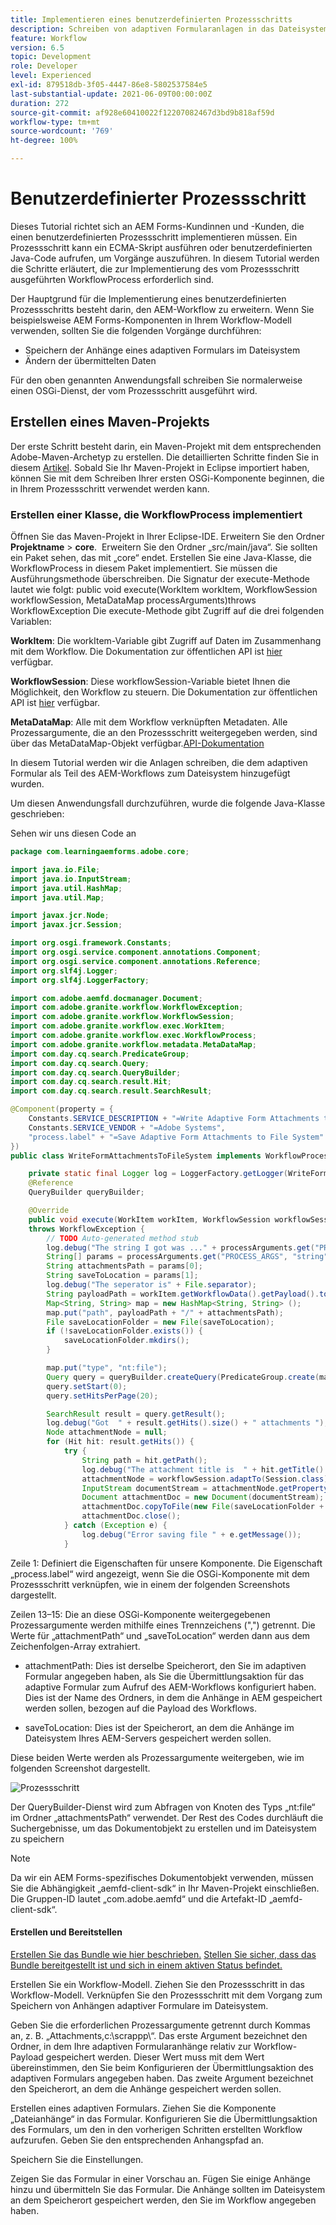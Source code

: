```yaml
---
title: Implementieren eines benutzerdefinierten Prozessschritts
description: Schreiben von adaptiven Formularanlagen in das Dateisystem mithilfe eines benutzerdefinierten Prozessschritts
feature: Workflow
version: 6.5
topic: Development
role: Developer
level: Experienced
exl-id: 879518db-3f05-4447-86e8-5802537584e5
last-substantial-update: 2021-06-09T00:00:00Z
duration: 272
source-git-commit: af928e60410022f12207082467d3bd9b818af59d
workflow-type: tm+mt
source-wordcount: '769'
ht-degree: 100%

---
```


# Benutzerdefinierter Prozessschritt

Dieses Tutorial richtet sich an AEM Forms-Kundinnen und -Kunden, die einen benutzerdefinierten Prozessschritt implementieren müssen. Ein Prozessschritt kann ein ECMA-Skript ausführen oder benutzerdefinierten Java-Code aufrufen, um Vorgänge auszuführen. In diesem Tutorial werden die Schritte erläutert, die zur Implementierung des vom Prozessschritt ausgeführten WorkflowProcess erforderlich sind.

Der Hauptgrund für die Implementierung eines benutzerdefinierten Prozessschritts besteht darin, den AEM-Workflow zu erweitern. Wenn Sie beispielsweise AEM Forms-Komponenten in Ihrem Workflow-Modell verwenden, sollten Sie die folgenden Vorgänge durchführen:

* Speichern der Anhänge eines adaptiven Formulars im Dateisystem
* Ändern der übermittelten Daten

Für den oben genannten Anwendungsfall schreiben Sie normalerweise einen OSGi-Dienst, der vom Prozessschritt ausgeführt wird.

## Erstellen eines Maven-Projekts

Der erste Schritt besteht darin, ein Maven-Projekt mit dem entsprechenden Adobe-Maven-Archetyp zu erstellen. Die detaillierten Schritte finden Sie in diesem [Artikel](https://experienceleague.adobe.com/docs/experience-manager-learn/forms/creating-your-first-osgi-bundle/create-your-first-osgi-bundle.html?lang=de). Sobald Sie Ihr Maven-Projekt in Eclipse importiert haben, können Sie mit dem Schreiben Ihrer ersten OSGi-Komponente beginnen, die in Ihrem Prozessschritt verwendet werden kann.


### Erstellen einer Klasse, die WorkflowProcess implementiert

Öffnen Sie das Maven-Projekt in Ihrer Eclipse-IDE. Erweitern Sie den Ordner **Projektname** > **core**.  Erweitern Sie den Ordner „src/main/java“. Sie sollten ein Paket sehen, das mit „core“ endet. Erstellen Sie eine Java-Klasse, die WorkflowProcess in diesem Paket implementiert. Sie müssen die Ausführungsmethode überschreiben. Die Signatur der execute-Methode lautet wie folgt:
public void execute(WorkItem workItem, WorkflowSession workflowSession, MetaDataMap processArguments)throws WorkflowException
Die execute-Methode gibt Zugriff auf die drei folgenden Variablen:

**WorkItem**: Die workItem-Variable gibt Zugriff auf Daten im Zusammenhang mit dem Workflow. Die Dokumentation zur öffentlichen API ist [hier](https://helpx.adobe.com/de/experience-manager/6-3/sites/developing/using/reference-materials/diff-previous/changes/com.adobe.granite.workflow.WorkflowSession.html) verfügbar.

**WorkflowSession**: Diese workflowSession-Variable bietet Ihnen die Möglichkeit, den Workflow zu steuern. Die Dokumentation zur öffentlichen API ist [hier](https://helpx.adobe.com/de/experience-manager/6-3/sites/developing/using/reference-materials/diff-previous/changes/com.adobe.granite.workflow.WorkflowSession.html) verfügbar.

**MetaDataMap**: Alle mit dem Workflow verknüpften Metadaten. Alle Prozessargumente, die an den Prozessschritt weitergegeben werden, sind über das MetaDataMap-Objekt verfügbar.[API-Dokumentation](https://helpx.adobe.com/experience-manager/6-5/sites/developing/using/reference-materials/javadoc/com/adobe/granite/workflow/metadata/MetaDataMap.html)

In diesem Tutorial werden wir die Anlagen schreiben, die dem adaptiven Formular als Teil des AEM-Workflows zum Dateisystem hinzugefügt wurden.

Um diesen Anwendungsfall durchzuführen, wurde die folgende Java-Klasse geschrieben:

Sehen wir uns diesen Code an

```java
package com.learningaemforms.adobe.core;

import java.io.File;
import java.io.InputStream;
import java.util.HashMap;
import java.util.Map;

import javax.jcr.Node;
import javax.jcr.Session;

import org.osgi.framework.Constants;
import org.osgi.service.component.annotations.Component;
import org.osgi.service.component.annotations.Reference;
import org.slf4j.Logger;
import org.slf4j.LoggerFactory;

import com.adobe.aemfd.docmanager.Document;
import com.adobe.granite.workflow.WorkflowException;
import com.adobe.granite.workflow.WorkflowSession;
import com.adobe.granite.workflow.exec.WorkItem;
import com.adobe.granite.workflow.exec.WorkflowProcess;
import com.adobe.granite.workflow.metadata.MetaDataMap;
import com.day.cq.search.PredicateGroup;
import com.day.cq.search.Query;
import com.day.cq.search.QueryBuilder;
import com.day.cq.search.result.Hit;
import com.day.cq.search.result.SearchResult;

@Component(property = {
    Constants.SERVICE_DESCRIPTION + "=Write Adaptive Form Attachments to File System",
    Constants.SERVICE_VENDOR + "=Adobe Systems",
    "process.label" + "=Save Adaptive Form Attachments to File System"
})
public class WriteFormAttachmentsToFileSystem implements WorkflowProcess {

    private static final Logger log = LoggerFactory.getLogger(WriteFormAttachmentsToFileSystem.class);
    @Reference
    QueryBuilder queryBuilder;

    @Override
    public void execute(WorkItem workItem, WorkflowSession workflowSession, MetaDataMap processArguments)
    throws WorkflowException {
        // TODO Auto-generated method stub
        log.debug("The string I got was ..." + processArguments.get("PROCESS_ARGS", "string").toString());
        String[] params = processArguments.get("PROCESS_ARGS", "string").toString().split(",");
        String attachmentsPath = params[0];
        String saveToLocation = params[1];
        log.debug("The seperator is" + File.separator);
        String payloadPath = workItem.getWorkflowData().getPayload().toString();
        Map<String, String> map = new HashMap<String, String> ();
        map.put("path", payloadPath + "/" + attachmentsPath);
        File saveLocationFolder = new File(saveToLocation);
        if (!saveLocationFolder.exists()) {
            saveLocationFolder.mkdirs();
        }

        map.put("type", "nt:file");
        Query query = queryBuilder.createQuery(PredicateGroup.create(map), workflowSession.adaptTo(Session.class));
        query.setStart(0);
        query.setHitsPerPage(20);

        SearchResult result = query.getResult();
        log.debug("Got  " + result.getHits().size() + " attachments ");
        Node attachmentNode = null;
        for (Hit hit: result.getHits()) {
            try {
                String path = hit.getPath();
                log.debug("The attachment title is  " + hit.getTitle() + " and the attachment path is  " + path);
                attachmentNode = workflowSession.adaptTo(Session.class).getNode(path + "/jcr:content");
                InputStream documentStream = attachmentNode.getProperty("jcr:data").getBinary().getStream();
                Document attachmentDoc = new Document(documentStream);
                attachmentDoc.copyToFile(new File(saveLocationFolder + File.separator + hit.getTitle()));
                attachmentDoc.close();
            } catch (Exception e) {
                log.debug("Error saving file " + e.getMessage());
            }
```

Zeile 1: Definiert die Eigenschaften für unsere Komponente. Die Eigenschaft „process.label“ wird angezeigt, wenn Sie die OSGi-Komponente mit dem Prozessschritt verknüpfen, wie in einem der folgenden Screenshots dargestellt.

Zeilen 13–15: Die an diese OSGi-Komponente weitergegebenen Prozessargumente werden mithilfe eines Trennzeichens (&quot;,&quot;) getrennt. Die Werte für „attachmentPath“ und „saveToLocation“ werden dann aus dem Zeichenfolgen-Array extrahiert.

* attachmentPath: Dies ist derselbe Speicherort, den Sie im adaptiven Formular angegeben haben, als Sie die Übermittlungsaktion für das adaptive Formular zum Aufruf des AEM-Workflows konfiguriert haben. Dies ist der Name des Ordners, in dem die Anhänge in AEM gespeichert werden sollen, bezogen auf die Payload des Workflows.

* saveToLocation: Dies ist der Speicherort, an dem die Anhänge im Dateisystem Ihres AEM-Servers gespeichert werden sollen.

Diese beiden Werte werden als Prozessargumente weitergeben, wie im folgenden Screenshot dargestellt.

![Prozessschritt](assets/implement-process-step.gif)

Der QueryBuilder-Dienst wird zum Abfragen von Knoten des Typs „nt:file“ im Ordner „attachmentsPath“ verwendet. Der Rest des Codes durchläuft die Suchergebnisse, um das Dokumentobjekt zu erstellen und im Dateisystem zu speichern


>[!NOTE]
>
>Da wir ein AEM Forms-spezifisches Dokumentobjekt verwenden, müssen Sie die Abhängigkeit „aemfd-client-sdk“ in Ihr Maven-Projekt einschließen. Die Gruppen-ID lautet „com.adobe.aemfd“ und die Artefakt-ID „aemfd-client-sdk“.

#### Erstellen und Bereitstellen

[Erstellen Sie das Bundle wie hier beschrieben.](https://experienceleague.adobe.com/docs/experience-manager-learn/forms/creating-your-first-osgi-bundle/create-your-first-osgi-bundle.html?lang=de)
[Stellen Sie sicher, dass das Bundle bereitgestellt ist und sich in einem aktiven Status befindet.](http://localhost:4502/system/console/bundles)

Erstellen Sie ein Workflow-Modell. Ziehen Sie den Prozessschritt in das Workflow-Modell. Verknüpfen Sie den Prozessschritt mit dem Vorgang zum Speichern von Anhängen adaptiver Formulare im Dateisystem.

Geben Sie die erforderlichen Prozessargumente getrennt durch Kommas an, z. B. „Attachments,c:\\scrappp\\“. Das erste Argument bezeichnet den Ordner, in dem Ihre adaptiven Formularanhänge relativ zur Workflow-Payload gespeichert werden. Dieser Wert muss mit dem Wert übereinstimmen, den Sie beim Konfigurieren der Übermittlungsaktion des adaptiven Formulars angegeben haben. Das zweite Argument bezeichnet den Speicherort, an dem die Anhänge gespeichert werden sollen.

Erstellen eines adaptiven Formulars. Ziehen Sie die Komponente „Dateianhänge“ in das Formular. Konfigurieren Sie die Übermittlungsaktion des Formulars, um den in den vorherigen Schritten erstellten Workflow aufzurufen. Geben Sie den entsprechenden Anhangspfad an.

Speichern Sie die Einstellungen.

Zeigen Sie das Formular in einer Vorschau an. Fügen Sie einige Anhänge hinzu und übermitteln Sie das Formular. Die Anhänge sollten im Dateisystem an dem Speicherort gespeichert werden, den Sie im Workflow angegeben haben.
